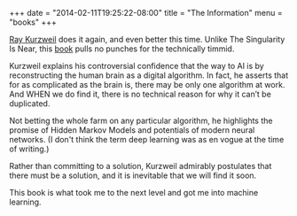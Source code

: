 +++
date = "2014-02-11T19:25:22-08:00"
title = "The Information"
menu = "books"
+++

[Ray Kurzweil](http://www.kurzweilai.net/ray-kurzweil-biography) does it again, and even better this time.  Unlike The Singularity Is Near, this [book](http://www.amazon.com/How-Build-Brain-Architecture-Architectures/dp/0190262125) pulls no punches for the technically timmid.

Kurzweil explains his controversial confidence that the way to AI is by reconstructing the human brain as a digital algorithm.  In fact, he asserts that for as complicated as the brain is, there may be only one algorithm at work.  And WHEN we do find it, there is no technical reason for why it can’t be duplicated.

Not betting the whole farm on any particular algorithm, he highlights the promise of Hidden Markov Models and potentials of modern neural networks.  (I don't think the term deep learning was as en vogue at the time of writing.)

Rather than committing to a solution, Kurzweil admirably postulates that there must be a solution, and it is inevitable that we will find it soon.

This book is what took me to the next level and got me into machine learning.


